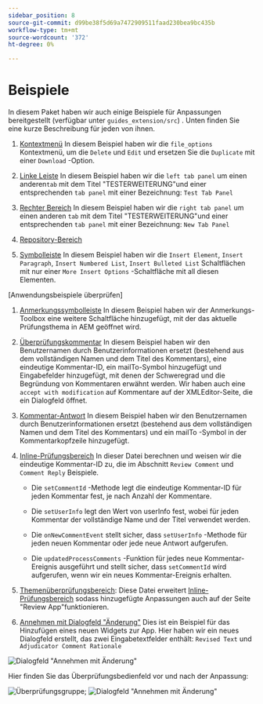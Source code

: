 ```yaml
---
sidebar_position: 8
source-git-commit: d99be38f5d69a7472909511faad230bea9bc435b
workflow-type: tm+mt
source-wordcount: '372'
ht-degree: 0%

---
```



# Beispiele

In diesem Paket haben wir auch einige Beispiele für Anpassungen bereitgestellt (verfügbar unter `guides_extension/src`) . Unten finden Sie eine kurze Beschreibung für jeden von ihnen.

1. [Kontextmenü](./../../src/file_options.ts)
In diesem Beispiel haben wir die `file_options` Kontextmenü, um die `Delete` und `Edit` und ersetzen Sie die `Duplicate` mit einer `Download` -Option.

2. [Linke Leiste](../../src/left_panel_container.ts)
In diesem Beispiel haben wir die `left tab panel` um einen anderen`tab` mit dem Titel &quot;TESTERWEITERUNG&quot;und einer entsprechenden `tab panel` mit einer Bezeichnung: `Test Tab Panel`

3. [Rechter Bereich](../../src/right_panel_container.ts)
In diesem Beispiel haben wir die `right tab panel` um einen anderen `tab` mit dem Titel &quot;TESTERWEITERUNG&quot;und einer entsprechenden `tab panel` mit einer Bezeichnung: `New Tab Panel`

4. [Repository-Bereich](../../src/repository_panel.ts)

5. [Symbolleiste](../../src/toolbar.ts)
In diesem Beispiel haben wir die `Insert Element`, `Insert Paragraph`, `Insert Numbered List`, `Insert Bulleted List` Schaltflächen mit nur einer `More Insert Options` -Schaltfläche mit all diesen Elementen.

[Anwendungsbeispiele überprüfen]

1. [Anmerkungssymbolleiste](../../src/review_app_examples/annotation_extension.ts)
In diesem Beispiel haben wir der Anmerkungs-Toolbox eine weitere Schaltfläche hinzugefügt, mit der das aktuelle Prüfungsthema in AEM geöffnet wird.

2. [Überprüfungskommentar](../../src/review_app_examples/review_comment.ts)
In diesem Beispiel haben wir den Benutzernamen durch Benutzerinformationen ersetzt (bestehend aus dem vollständigen Namen und dem Titel des Kommentars), eine eindeutige Kommentar-ID, ein mailTo-Symbol hinzugefügt und Eingabefelder hinzugefügt, mit denen der Schweregrad und die Begründung von Kommentaren erwähnt werden.
Wir haben auch eine `accept with modification` auf Kommentare auf der XMLEditor-Seite, die ein Dialogfeld öffnet.

3. [Kommentar-Antwort](../../src/review_app_examples/comment_reply.ts)
In diesem Beispiel haben wir den Benutzernamen durch Benutzerinformationen ersetzt (bestehend aus dem vollständigen Namen und dem Titel des Kommentars) und ein mailTo -Symbol in der Kommentarkopfzeile hinzugefügt.

4. [Inline-Prüfungsbereich](../../src/review_app_examples/inline_review_panel.ts)
In dieser Datei berechnen und weisen wir die eindeutige Kommentar-ID zu, die im Abschnitt `Review Comment` und `Comment Reply` Beispiele.
   - Die `setCommentId` -Methode legt die eindeutige Kommentar-ID für jeden Kommentar fest, je nach Anzahl der Kommentare.

   - Die `setUserInfo` legt den Wert von userInfo fest, wobei für jeden Kommentar der vollständige Name und der Titel verwendet werden.

   - Die `onNewCommentEvent` stellt sicher, dass `setUserInfo` -Methode für jeden neuen Kommentar oder jede neue Antwort aufgerufen.

   - Die `updatedProcessComments` -Funktion für jedes neue Kommentar-Ereignis ausgeführt und stellt sicher, dass `setCommentId` wird aufgerufen, wenn wir ein neues Kommentar-Ereignis erhalten.

5. [Themenüberprüfungsbereich](../../src/review_app_examples/topic_reviews.ts): Diese Datei erweitert [Inline-Prüfungsbereich](../../src/review_app_examples/inline_review_panel.ts) sodass hinzugefügte Anpassungen auch auf der Seite &quot;Review App&quot;funktionieren.

6. [Annehmen mit Dialogfeld &quot;Änderung&quot;](../../src/review_app_examples/accept_with_modification_dialog.ts)
Dies ist ein Beispiel für das Hinzufügen eines neuen Widgets zur App. Hier haben wir ein neues Dialogfeld erstellt, das zwei Eingabetextfelder enthält: `Revised Text` und `Adjudicator Comment Rationale`

![Dialogfeld &quot;Annehmen mit Änderung&quot;](./imgs/accept_with_modification_dialogue.png)

Hier finden Sie das Überprüfungsbedienfeld vor und nach der Anpassung:

![Überprüfungsgruppe;](./imgs/review_panel.png)
![Dialogfeld &quot;Annehmen mit Änderung&quot;](./imgs/customised_review_panel.png)
